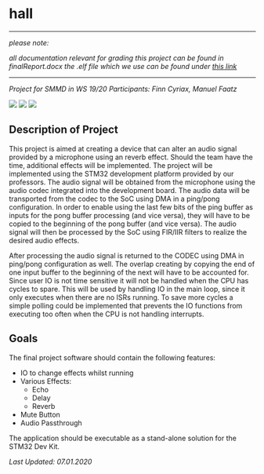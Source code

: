 # hall
------
*please note:*

*all documentation relevant for grading this project can be found in finalReport.docx*
*the .elf file which we use can be found under [this link](https://github.com/finncyr/hall/releases/tag/1.1)*

------
*Project for SMMD in WS 19/20*
*Participants: Finn Cyriax, Manuel Faatz*

![](https://img.shields.io/github/contributors/finncyr/hall?color=blue)
![](https://img.shields.io/github/license/finncyr/hall)
![](https://img.shields.io/github/last-commit/finncyr/hall)

## Description of Project

This project is aimed at creating a device that can alter an audio signal provided by a microphone using an reverb effect. Should the team have the time, additional effects will be implemented. 
The project will be implemented using the STM32 development platform provided by our professors. The audio signal will be obtained from the microphone using the audio codec integrated into the development board. The audio data will be transported from the codec to the SoC using DMA in a ping/pong configuration.
In order to enable using the last few bits of the ping buffer as inputs for the pong buffer processing (and vice versa), they will have to be copied to the beginning of the pong buffer (and vice versa).
The audio signal will then be processed by the SoC using FIR/IIR filters to realize the desired audio effects.

After processing the audio signal is returned to the CODEC using DMA in ping/pong configuration as well. The overlap creating by copying the end of one input buffer to the beginning of the next will have to be accounted for. 
Since user IO is not time sensitive it will not be handled when the CPU has cycles to spare. This will be used by handling IO in the main loop, since it only executes when there are no ISRs running. To save more cycles a simple polling could be implemented that prevents the IO functions from executing too often when the CPU is not handling interrupts. 

## Goals

The final project software should contain the following features:

- IO to change effects whilst running
- Various Effects:
  - Echo
  - Delay
  - Reverb
- Mute Button
- Audio Passthrough

The application should be executable as a stand-alone solution for the STM32 Dev Kit.

*Last Updated: 07.01.2020*
